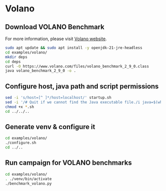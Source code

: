 # Volano

## Download VOLANO Benchmark

For more information, please visit [Volano website](https://www.volano.com/benchmarks.html).


```bash
sudo apt update && sudo apt install -y openjdk-21-jre-headless
cd examples/volano/
mkdir deps
cd deps
curl -O https://www.volano.com/files/volano_benchmark_2_9_0.class
java volano_benchmark_2_9_0 -o .
```

## Configure host, java path and script permissions

```bash
sed -i 's/host=[^ ]*/host=localhost/' startup.sh
sed -i '/# Quit if we cannot find the Java executable file./i java=$(which java)' startup.sh
chmod +x *.sh
cd ../../..
```


## Generate venv & configure it

```bash
cd examples/volano/
./configure.sh
cd ../..
```

## Run campaign for VOLANO benchmarks

```bash
cd examples/volano/
. ./venv/bin/activate
./benchmark_volano.py
```
